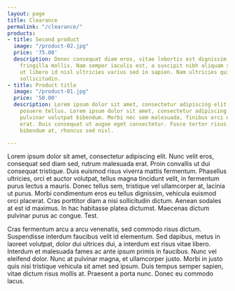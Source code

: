 ```yaml
---
layout: page
title: Clearance
permalink: "/clearance/"
products:
- title: Second product
  image: "/product-02.jpg"
  price: '75.00'
  description: Donec consequat diam eros, vitae lobortis est dignissim et. Ut sagittis
    fringilla mollis. Nam semper iaculis est, a suscipit nibh aliquam sed. Curabitur
    ut libero id nisl ultricies varius sed in sapien. Nam ultricies quis leo placerat
    sollicitudin.
- title: Product title
  image: "/product-01.jpg"
  price: '50.00'
  description: Lorem ipsum dolor sit amet, consectetur adipiscing elit. Quisque a
    posuere tellus. Lorem ipsum dolor sit amet, consectetur adipiscing elit. Donec
    pulvinar volutpat bibendum. Morbi nec sem malesuada, finibus orci non, iaculis
    erat. Duis consequat ut augue eget consectetur. Fusce tortor risus, interdum ac
    bibendum at, rhoncus sed nisl.

---
```

Lorem ipsum dolor sit amet, consectetur adipiscing elit. Nunc velit eros, consequat sed diam sed, rutrum malesuada erat. Proin convallis ut dui consequat tristique. Duis euismod risus viverra mattis fermentum. Phasellus ultricies, orci et auctor volutpat, tellus magna tincidunt velit, in fermentum purus lectus a mauris. Donec tellus sem, tristique vel ullamcorper at, lacinia ut purus. Morbi condimentum eros eu tellus dignissim, vehicula euismod orci placerat. Cras porttitor diam a nisi sollicitudin dictum. Aenean sodales at est id maximus. In hac habitasse platea dictumst. Maecenas dictum pulvinar purus ac congue. Test.

Cras fermentum arcu a arcu venenatis, sed commodo risus dictum. Suspendisse interdum faucibus velit id elementum. Sed dapibus, metus in laoreet volutpat, dolor dui ultrices dui, a interdum est risus vitae libero. Interdum et malesuada fames ac ante ipsum primis in faucibus. Nunc vel eleifend dolor. Nunc at pulvinar magna, et ullamcorper justo. Morbi in justo quis nisi tristique vehicula sit amet sed ipsum. Duis tempus semper sapien, vitae dictum risus mollis at. Praesent a porta nunc. Donec eu commodo lacus.